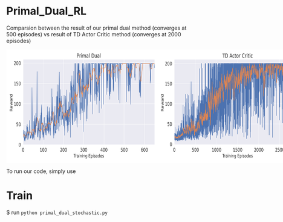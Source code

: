 # Primal_Dual_RL

Comparsion between the result of our primal dual method (converges at 500 episodes) vs result of TD Actor Critic method (converges at 2000 episodes)

<div style="display: flex; flex-direction: row;">
  <img src="plotting/p_d_stochastic.png" alt="Graph 1" width="400" height="300" />
  <img src="plotting/Actor_Critic.png" alt="Graph 2" width="400" height="300" />
</div>

To run our code, simply use 
# Train
$ run `python primal_dual_stochastic.py` 
